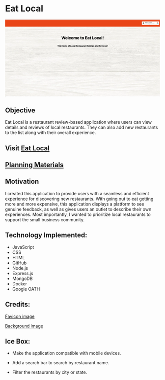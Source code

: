  # **Eat Local**

 ![image](public/images/eat-local-homepage.png)

 ## Objective
 Eat Local is a restaurant review-based application where users can view details and reviews of local restaurants. They can also add new restaurants to the list along with their overall experience. 

 ## Visit [Eat Local](https://eat-local-joe-c.fly.dev/)

 ## [Planning Materials](https://trello.com/b/i1IN5qje/eat-local)

 ## Motivation
 I created this application to provide users with a seamless and efficient experience for discovering new restaurants. With going out to eat getting more and more expensive, this application displays a platform to see genuine feedback, as well as gives users an outlet to describe their own experiences. Most importantly, I wanted to prioritize local restaurants to support the small business community.

 ## Technology Implemented:

 * JavaScript
 * CSS
 * HTML
 * GitHub
 * Node.js
 * Express.js
 * MongoDB
 * Docker
 * Google OATH

 ## Credits:

 [Favicon image](https://stock.adobe.com/search/images?k=%22restaurant+icon%22)

 [Background image](https://images.app.goo.gl/4PqrYyjyurrMHq4f9)

 ## Ice Box:

 * Make the application compatible with mobile devices.

 * Add a search bar to search by restaurant name.

 * Filter the restaurants by city or state.